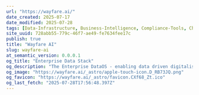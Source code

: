 ```yaml
---
url: "https://wayfare.ai/"
date_created: 2025-07-17
date_modified: 2025-07-28
tags: [Data-Infrastructure, Business-Intelligence, Compliance-Tools, Check-It-Out, Data-Utilities]
site_uuid: 728abb55-779c-46f7-ae49-fe7634fee17c
publish: true
title: "Wayfare AI"
slug: wayfare-ai
at_semantic_version: 0.0.0.1
og_title: "Enterprise Data Stack"
og_description: "The Enterprise DataOS - enabling data driven digitalisation and innovation in enterprises."
og_image: "https://wayfare.ai/_astro/apple-touch-icon.D_RB73JQ.png"
og_favicon: "https://wayfare.ai/_astro/favicon.CXf68_Zt.ico"
og_last_fetch: "2025-07-28T17:56:48.397Z"
---
```

	